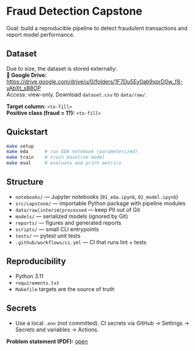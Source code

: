 # Fraud Detection Capstone

Goal: build a reproducible pipeline to detect fraudulent transactions and report model performance.

## Dataset
Due to size, the dataset is stored externally:  
**📂 Google Drive:** https://drive.google.com/drive/u/0/folders/1F7Du5Ey0ab9xprD0w_f8-yAbXt_sB8OP  
*Access:* view-only. Download `dataset.csv` to `data/raw/`.

**Target column:** `<to-fill>`  
**Positive class (fraud = 1?):** `<to-fill>`

## Quickstart
```bash
make setup
make eda      # run EDA notebook (parameterized)
make train    # train baseline model
make eval     # evaluate and print metrics
```

## Structure
- `notebooks/` — Jupyter notebooks (`01_eda.ipynb`, `02_model.ipynb`)
- `src/capstone/` — importable Python package with pipeline modules
- `data/raw|interim|processed` — keep PII out of Git
- `models/` — serialized models (ignored by Git)
- `reports/` — figures and generated reports
- `scripts/` — small CLI entrypoints
- `tests/` — pytest unit tests
- `.github/workflows/ci.yml` — CI that runs lint + tests

## Reproducibility
- Python 3.11
- `requirements.txt`
- `Makefile` targets are the source of truth

## Secrets
- Use a local `.env` (not committed). CI secrets via GitHub → Settings → Secrets and variables → Actions.

**Problem statement (PDF):** [open](docs/pdf_problem_statement/Capstone%20Project_Fraud%20Detection%20System%20for%20JPMorgan%20Chase%20-%20Case%20Study.pdf)

